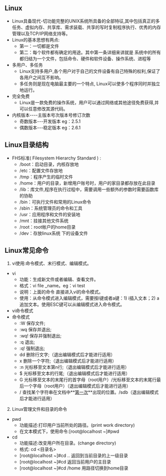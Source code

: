 ## Linux

- Linux具备现代-切功能完整的UNIX系统所具备的全部特征,其中包括真正的多任务、虚拟内存、共享库、需求装载、共享的写时复制程序执行、优秀的内存管理以及TCP/IP网络支持等。
- Linux的基本思想有两点:
  - 第一：一切都是文件
  - 第二：每个软件都有确定的用途。其中第一条详细来讲就是 系统中的所有都归结为一个文件，包括命令、硬件和软件设备、操作系统、进程等
- 多用户、多任务
  - Linux支持多用户,各个用户对于自己的文件设备有自己特殊的权利,保证了各用户之间互不影响。
  - 多任务则是现在电脑最主要的一个特点, Linux可以使多个程序同时并独立地运行。
- 完全免费
  - Linux是一款免费的操作系统，用户可以通过网络或其他途径免费获得,并可以任意修改其源代码。
- 内核版本----主版本号次版本号修订次数
  - 奇数版本---开发版本 eg：2.5.1
  - 偶数版本---稳定版本 eg：2.6.1



## Linux目录结构

- FHS标准( Filesystem Hierarchy Standard ) :
  - /boot：启动目录，内核存放地
  - /etc：配置文件存放地
  - /tmp：程序产生的临时文件
  - /home：用户的目录，新增用户账号时，用户的家目录都存放在此目录
  - /lib：库文件,程序在执行过程中，需要调用一些额外的参数时需要函数库的协助
  - /bin：可执行文件和常用的Linux命令
  - /sbin：系统管理员的命令和工具
  - /usr：应用程序和文件的安装地
  - /mnt：挂接其他文件系统
  - /root：root帐户的home目录
  - /dev：存放linux系统 下的设备文件



## Linux常见命令

1. vi使用:命令模式、末行模式、编辑模式。

- vi
  - 功能：生成新文件或者编辑、查看文件。
  - 格式：vi file _name。eg：vi test
  - 说明：上面的命令 直接进入vi的命令模式。
  - 使用：从命令模式进入编辑模式，需要按i键或者a键：1) i插入文本；2) a追加文本。使用ESC键可以从编辑模式进入命令模式。
- vi命令模式
- 命令模式
  - :W  保存文件;
  - :wq  保存并退出;
  - :wq!   保存并强制退出;
  - :q  退出;
  - :q!  强制退出;
  - dd  删除行文字;（退出编辑模式后才能进行适用）
  - x 删除一个字符;（退出编辑模式后才能进行适用）
  - :n  光标移至文本第n行;（退出编辑模式后才能进行适用）
  - $  光标移至文本的行尾;（退出编辑模式后才能进行适用）
  -  G  光标移至文本的末尾行的首字母（root用户）/光标移至文本的末尾行最后一个字母（root用户）（退出编辑模式后才能进行适用）
  -  /  查找某个字符串在文档中**[第一次]()**出现的位置。/sdb（退出编辑模式后才能进行适用）



2. Linux管理文件和目录的命令

- pwd
  - 功能描述:打印用户当前所处的路径。(print work directory)
  - 在文本模式下，使用命令:[root@localhost ~]#pwd 
- cd
  - 功能描述:改变用户所在目录。(change directory)
  - 格式: cd <目录名>
  - [root@localhost ~]#cd ..    返回到当前目录的上一级目录
  - [root@localhost ~]#cd       返回当前用户的主目录
  - [root@localhost ~]#cd /home    用路径切换到home目录